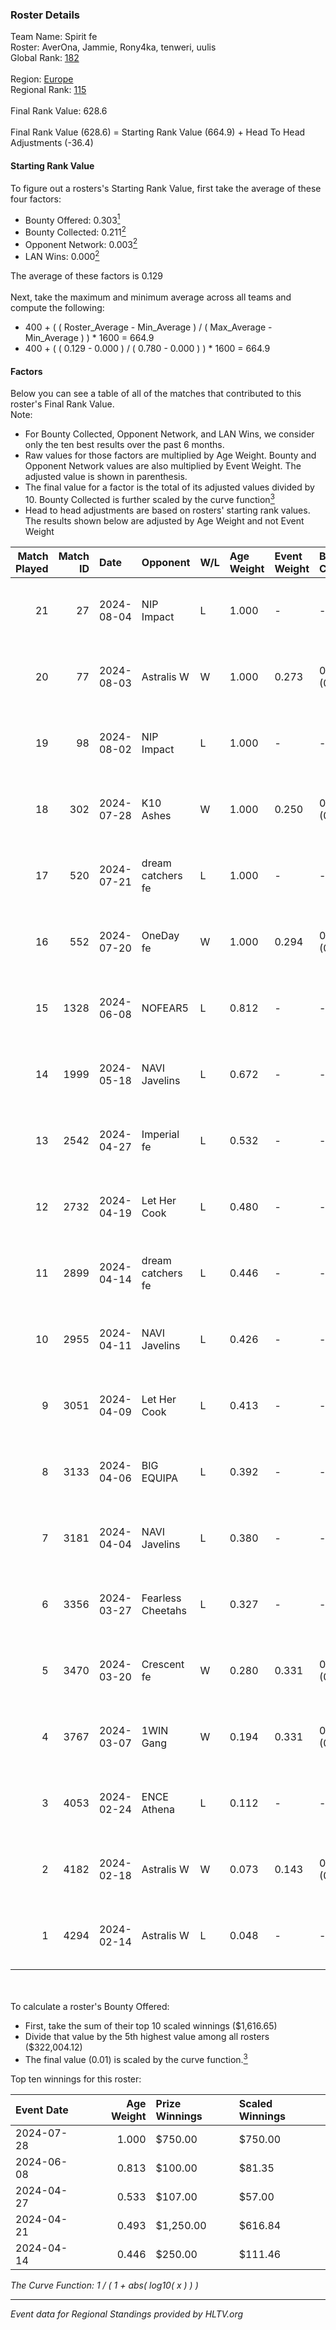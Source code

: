 ### Roster Details<br />
Team Name: Spirit fe<br />
Roster: AverOna, Jammie, Rony4ka, tenweri, uulis<br />
Global Rank: [182](../standings_global.md)<br />
<br />
Region: [Europe]( ../standings_europe.md)<br />
Regional Rank: [115]( ../standings_europe.md)<br />
<br />
Final Rank Value:  628.6<br />
<br />
Final Rank Value (628.6) = Starting Rank Value (664.9) + Head To Head Adjustments (-36.4)<br />

#### Starting Rank Value<br />
To figure out a rosters's Starting Rank Value, first take the average of these four factors:<br />
- Bounty Offered: 0.303[<sup>1</sup>](#table2)
- Bounty Collected: 0.211[<sup>2</sup>](#table1)
- Opponent Network: 0.003[<sup>2</sup>](#table1)
- LAN Wins: 0.000[<sup>2</sup>](#table1)

The average of these factors is 0.129<br />
<br />
Next, take the maximum and minimum average across all teams and compute the following:<br />
- 400 + ( ( Roster_Average - Min_Average ) / ( Max_Average - Min_Average ) ) * 1600 = 664.9
- 400 + ( ( 0.129 - 0.000 ) / ( 0.780 - 0.000 ) ) * 1600 = 664.9


#### Factors<br />
Below you can see a table of all of the matches that contributed to this roster's Final Rank Value.<br />
Note:<br />

- For Bounty Collected, Opponent Network, and LAN Wins, we consider only the ten best results over the past 6 months.
- Raw values for those factors are multiplied by Age Weight. Bounty and Opponent Network values are also multiplied by Event Weight. The adjusted value is shown in parenthesis.
- The final value for a factor is the total of its adjusted values divided by 10. Bounty Collected is further scaled by the curve function[<sup>3</sup>](#curveFunction)
- Head to head adjustments are based on rosters' starting rank values. The results shown below are adjusted by Age Weight and not Event Weight
<span id="table1"></span><br />


| Match Played | Match ID | Date       | Opponent          | W/L | Age Weight | Event Weight | Bounty Collected | Opponent Network | LAN Wins  | H2H Adj. | Roster                                   |
| -: | -: | :- | :- | :- | :- | :- | :- | :- | :- | -: | :- |
|           21 |       27 | 2024-08-04 | NIP Impact        | L   | 1.000      | -            | -                | -                | -         |   -11.50 | AverOna, Jammie, Rony4ka, tenweri, uulis |
|           20 |       77 | 2024-08-03 | Astralis W        | W   | 1.000      | 0.273        | 0.002 (0.001)    | 0.062 (0.017)    | 0 (0.000) |    16.63 | irbitka, Jammie, Rony4ka, tenweri, uulis |
|           19 |       98 | 2024-08-02 | NIP Impact        | L   | 1.000      | -            | -                | -                | -         |   -11.60 | AverOna, Jammie, Rony4ka, tenweri, uulis |
|           18 |      302 | 2024-07-28 | K10 Ashes         | W   | 1.000      | 0.250        | 0.001 (0.000)    | 0.000 (0.000)    | 0 (0.000) |    11.03 | AverOna, Jammie, Rony4ka, tenweri, uulis |
|           17 |      520 | 2024-07-21 | dream catchers fe | L   | 1.000      | -            | -                | -                | -         |   -11.64 | AverOna, Jammie, Rony4ka, tenweri, uulis |
|           16 |      552 | 2024-07-20 | OneDay fe         | W   | 1.000      | 0.294        | 0.002 (0.000)    | 0.000 (0.000)    | 0 (0.000) |    11.02 | AverOna, Jammie, Rony4ka, tenweri, uulis |
|           15 |     1328 | 2024-06-08 | NOFEAR5           | L   | 0.812      | -            | -                | -                | -         |   -11.54 | AverOna, Jammie, Rony4ka, tenweri, uulis |
|           14 |     1999 | 2024-05-18 | NAVI Javelins     | L   | 0.672      | -            | -                | -                | -         |    -5.14 | AverOna, Jammie, Rony4ka, tenweri, uulis |
|           13 |     2542 | 2024-04-27 | Imperial fe       | L   | 0.532      | -            | -                | -                | -         |    -1.64 | AverOna, Jammie, Rony4ka, tenweri, uulis |
|           12 |     2732 | 2024-04-19 | Let Her Cook      | L   | 0.480      | -            | -                | -                | -         |    -2.92 | AverOna, Jammie, Rony4ka, tenweri, uulis |
|           11 |     2899 | 2024-04-14 | dream catchers fe | L   | 0.446      | -            | -                | -                | -         |    -5.70 | AverOna, Jammie, Rony4ka, tenweri, uulis |
|           10 |     2955 | 2024-04-11 | NAVI Javelins     | L   | 0.426      | -            | -                | -                | -         |    -3.85 | AverOna, Jammie, Rony4ka, tenweri, uulis |
|            9 |     3051 | 2024-04-09 | Let Her Cook      | L   | 0.413      | -            | -                | -                | -         |    -2.45 | AverOna, Jammie, Rony4ka, tenweri, uulis |
|            8 |     3133 | 2024-04-06 | BIG EQUIPA        | L   | 0.392      | -            | -                | -                | -         |    -4.35 | AverOna, Jammie, Rony4ka, tenweri, uulis |
|            7 |     3181 | 2024-04-04 | NAVI Javelins     | L   | 0.380      | -            | -                | -                | -         |    -3.51 | AverOna, Jammie, Rony4ka, tenweri, uulis |
|            6 |     3356 | 2024-03-27 | Fearless Cheetahs | L   | 0.327      | -            | -                | -                | -         |    -4.90 | AverOna, Jammie, Rony4ka, tenweri, uulis |
|            5 |     3470 | 2024-03-20 | Crescent fe       | W   | 0.280      | 0.331        | 0.005 (0.000)    | 0.076 (0.007)    | 0 (0.000) |     4.34 | AverOna, Jammie, Rony4ka, tenweri, uulis |
|            4 |     3767 | 2024-03-07 | 1WIN Gang         | W   | 0.194      | 0.331        | 0.001 (0.000)    | 0.016 (0.001)    | 0 (0.000) |     3.00 | AverOna, Jammie, Rony4ka, tenweri, uulis |
|            3 |     4053 | 2024-02-24 | ENCE Athena       | L   | 0.112      | -            | -                | -                | -         |    -1.90 | AverOna, Jammie, Rony4ka, tenweri, uulis |
|            2 |     4182 | 2024-02-18 | Astralis W        | W   | 0.073      | 0.143        | 0.001 (0.000)    | 0.020 (0.000)    | 0 (0.000) |     1.02 | AverOna, Jammie, Rony4ka, tenweri, uulis |
|            1 |     4294 | 2024-02-14 | Astralis W        | L   | 0.048      | -            | -                | -                | -         |    -0.76 | AverOna, Jammie, Rony4ka, tenweri, uulis |

<br />
<span id="table2"></span><br />
To calculate a roster's Bounty Offered:<br />

- First, take the sum of their top 10 scaled winnings ($1,616.65)
- Divide that value by the 5th highest value among all rosters ($322,004.12)
- The final value (0.01) is scaled by the curve function.[<sup>3</sup>](#curveFunction)

Top ten winnings for this roster:<br />

| Event Date | Age Weight | Prize Winnings | Scaled Winnings |
| :- | -: | :- | :- |
| 2024-07-28 |      1.000 | $750.00        | $750.00         |
| 2024-06-08 |      0.813 | $100.00        | $81.35          |
| 2024-04-27 |      0.533 | $107.00        | $57.00          |
| 2024-04-21 |      0.493 | $1,250.00      | $616.84         |
| 2024-04-14 |      0.446 | $250.00        | $111.46         |


<span id="curveFunction"></span>_The Curve Function: 1 / ( 1 + abs( log10( x ) ) )_<br />

---
_Event data for Regional Standings provided by HLTV.org_<br />
